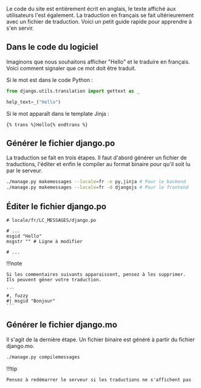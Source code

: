 Le code du site est entièrement écrit en anglais, 
le texte affiché aux utilisateurs l'est également. 
La traduction en français se fait 
ultérieurement avec un fichier de traduction.
Voici un petit guide rapide pour apprendre à s'en servir.

## Dans le code du logiciel

Imaginons que nous souhaitons afficher "Hello"
et le traduire en français.
Voici comment signaler que ce mot doit être traduit.

Si le mot est dans le code Python :

```python
from django.utils.translation import gettext as _

help_text=_("Hello")
```

Si le mot apparaît dans le template Jinja :

```jinja
{% trans %}Hello{% endtrans %}
```

## Générer le fichier django.po

La traduction se fait en trois étapes. 
Il faut d'abord générer un fichier de traductions,
l'éditer et enfin le compiler au format binaire pour qu'il soit lu par le serveur.

```bash
./manage.py makemessages --locale=fr -e py,jinja # Pour le backend
./manage.py makemessages --locale=fr -d djangojs # Pour le frontend
```

## Éditer le fichier django.po

```locale
# locale/fr/LC_MESSAGES/django.po

# ...
msgid "Hello"
msgstr "" # Ligne à modifier

# ...
```

!!!note

	Si les commentaires suivants apparaissent, pensez à les supprimer.
    Ils peuvent gêner votre traduction.

	```
    #, fuzzy
    #| msgid "Bonjour"
    ```


## Générer le fichier django.mo

Il s'agit de la dernière étape.
Un fichier binaire est généré à partir du fichier django.mo.

```bash
./manage.py compilemessages
```

!!!tip

	Pensez à redémarrer le serveur si les traductions ne s'affichent pas